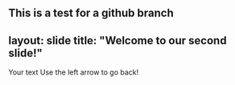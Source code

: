 This is a test for a github branch
---
layout: slide
title: "Welcome to our second slide!"
---
Your text
Use the left arrow to go back!
